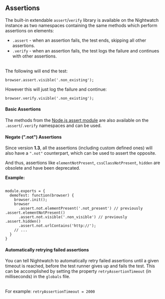 ## Assertions

The built-in extendable `assert`/`verify` library is available on the Nightwatch instance as two namespaces containing the same methods which perform assertions on elements:

- `.assert` - when an assertion fails, the test ends, skipping all other assertions.
- `.verify` - when an assertion fails, the test logs the failure and continues with other assertions.

<br>  
The following will end the test:<br>
<div class="sample-test"><pre data-language="javascript"><code class="language-javascript">browser.assert.visible('.non_existing');</code></pre></div> 

However this will just log the failure and continue:<br>
<div class="sample-test"><pre data-language="javascript"><code class="language-javascript">browser.verify.visible('.non_existing');</code></pre></div>

#### Basic Assertions

The methods from the <a href="https://nodejs.org/api/assert.html" target="_blank">Node.js assert module</a> are also available on the `.assert`/`.verify` namespaces and can be used.

#### Negate (".not") Assertions

Since version **1.3**, all the assertions (including custom defined ones) will also have a `".not"` counterpart, which can be used to assert the opposite.

And thus, assertions like `elementNotPresent`, `cssClassNotPresent`, `hidden` are obsolete and have been deprecated.

**Example:**
<div class="sample-test"><pre data-language="javascript"><code class="language-javascript">
module.exports = {
  demoTest: function(browser) {
    browser.init();
    browser
      .assert.not.elementPresent('.not_present') // previously .assert.elementNotPresent()
      .assert.not.visible('.non_visible') // previously .assert.hidden()
      .assert.not.urlContains('http://');
    // ...
  }
}
</code></pre></div>

#### Automatically retrying failed assertions

You can tell Nightwatch to automatically retry failed assertions until a given timeout is reached, before the test runner gives up and fails the test.
This can be accomplished by setting the property `retryAssertionTimeout` (in milliseconds) in the `globals` file.

<br>
For example: <code>retryAssertionTimeout = 2000</code>

